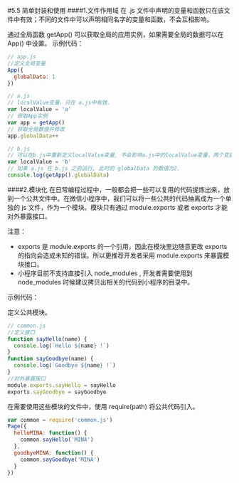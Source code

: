 #5.5 简单封装和使用
####1.文件作用域
在 .js 文件中声明的变量和函数只在该文件中有效；不同的文件中可以声明相同名字的变量和函数，不会互相影响。

通过全局函数 getApp() 可以获取全局的应用实例，如果需要全局的数据可以在 App() 中设置。
示例代码：
```js
// app.js
//定义全局变量
App({
  globalData: 1
})

```

```js
// a.js
// localValue变量，只在 a.js中有效.
var localValue = 'a'
// 获取App实例
var app = getApp()
// 获取全局数值并修改
app.globalData++

```

```js
// b.js
// 可以在b.js中重新定义localValue变量, 不会影响a.js中的localValue变量，两个变量是分别独立于相应.js文件的。
var localValue = 'b'
// 如果 a.js 在 b.js 之前运行, 此时的 globalData 的数值为2.
console.log(getApp().globalData)

```

####2.模块化
在日常编程过程中，一般都会把一些可以复用的代码提炼出来，放到一个公共文件中。在微信小程序中，我们可以将一些公共的代码抽离成为一个单独的 js 文件，作为一个模块。模块只有通过 module.exports 或者 exports 才能对外暴露接口。

注意：
* exports 是 module.exports 的一个引用，因此在模块里边随意更改 exports 的指向会造成未知的错误。所以更推荐开发者采用 module.exports 来暴露模块接口。
* 小程序目前不支持直接引入 node_modules , 开发者需要使用到 node_modules 时候建议拷贝出相关的代码到小程序的目录中。

示例代码：

定义公共模块。
```js
// common.js
//定义接口
function sayHello(name) {
  console.log(`Hello ${name} !`)
}
function sayGoodbye(name) {
  console.log(`Goodbye ${name} !`)
}
//对外暴露接口
module.exports.sayHello = sayHello
exports.sayGoodbye = sayGoodbye
```

在需要使用这些模块的文件中，使用 require(path) 将公共代码引入。

```js
var common = require('common.js')
Page({
  helloMINA: function() {
    common.sayHello('MINA')
  },
  goodbyeMINA: function() {
    common.sayGoodbye('MINA')
  }
})
```


